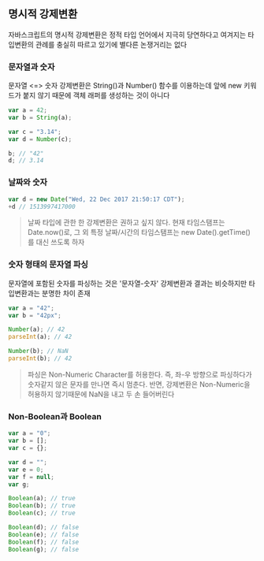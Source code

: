 ## 명시적 강제변환

자바스크립트의 명시적 강제변환은 정적 타입 언어에서 지극히 당연하다고 여겨지는 타입변환의 관례를 충실히 따르고 있기에 별다른 논쟁거리는 없다


### 문자열과 숫자

문자열 <=> 숫자 강제변환은 String()과 Number() 함수를 이용하는데 앞에 new 키워드가 붙지 않기 때문에 객체 래퍼를 생성하는 것이 아니다

```javascript
var a = 42;
var b = String(a);

var c = "3.14";
var d = Number(c);

b; // "42"
d; // 3.14
```

### 날짜와 숫자


```javascript
var d = new Date("Wed, 22 Dec 2017 21:50:17 CDT");
+d // 1513997417000
```

> 날짜 타입에 관한 한 강제변환은 권하고 싶지 않다. 현재 타임스탬프는 Date.now()로, 그 외 특정 날짜/시간의 타임스탬프는 new Date().getTime()를 대신 쓰도록 하자


### 숫자 형태의 문자열 파싱

문자열에 포함된 숫자를 파싱하는 것은 '문자열-숫자' 강제변환과 결과는 비슷하지만 타입변환과는 분명한 차이 존재

```javascript
var a = "42";
var b = "42px";

Number(a); // 42
parseInt(a); // 42

Number(b); // NaN
parseInt(b); // 42
```

> 파싱은 Non-Numeric Character를 허용한다. 즉, 좌-우 방향으로 파싱하다가 숫자같지 않은 문자를 만나면 즉시 멈춘다. 반면, 강제변환은 Non-Numeric을 허용하지 않기때문에 NaN을 내고 두 손 들어버린다


### Non-Boolean과 Boolean

```javascript
var a = "0";
var b = [];
var c = {};

var d = "";
var e = 0;
var f = null;
var g;

Boolean(a); // true
Boolean(b); // true
Boolean(c); // true

Boolean(d); // false
Boolean(e); // false
Boolean(f); // false
Boolean(g); // false
```